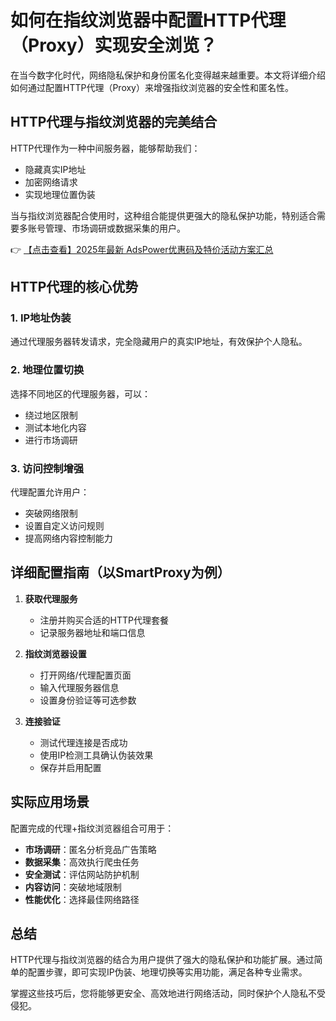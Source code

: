 # 如何在指纹浏览器中配置HTTP代理（Proxy）实现安全浏览？

在当今数字化时代，网络隐私保护和身份匿名化变得越来越重要。本文将详细介绍如何通过配置HTTP代理（Proxy）来增强指纹浏览器的安全性和匿名性。

## HTTP代理与指纹浏览器的完美结合

HTTP代理作为一种中间服务器，能够帮助我们：

- 隐藏真实IP地址
- 加密网络请求
- 实现地理位置伪装

当与指纹浏览器配合使用时，这种组合能提供更强大的隐私保护功能，特别适合需要多账号管理、市场调研或数据采集的用户。

👉 [【点击查看】2025年最新 AdsPower优惠码及特价活动方案汇总](https://bit.ly/adspower_free)

## HTTP代理的核心优势

### 1. IP地址伪装
通过代理服务器转发请求，完全隐藏用户的真实IP地址，有效保护个人隐私。

### 2. 地理位置切换
选择不同地区的代理服务器，可以：
- 绕过地区限制
- 测试本地化内容
- 进行市场调研

### 3. 访问控制增强
代理配置允许用户：
- 突破网络限制
- 设置自定义访问规则
- 提高网络内容控制能力

## 详细配置指南（以SmartProxy为例）

1. **获取代理服务**
   - 注册并购买合适的HTTP代理套餐
   - 记录服务器地址和端口信息

2. **指纹浏览器设置**
   - 打开网络/代理配置页面
   - 输入代理服务器信息
   - 设置身份验证等可选参数

3. **连接验证**
   - 测试代理连接是否成功
   - 使用IP检测工具确认伪装效果
   - 保存并启用配置

## 实际应用场景

配置完成的代理+指纹浏览器组合可用于：

- **市场调研**：匿名分析竞品广告策略
- **数据采集**：高效执行爬虫任务
- **安全测试**：评估网站防护机制
- **内容访问**：突破地域限制
- **性能优化**：选择最佳网络路径

## 总结

HTTP代理与指纹浏览器的结合为用户提供了强大的隐私保护和功能扩展。通过简单的配置步骤，即可实现IP伪装、地理切换等实用功能，满足各种专业需求。

掌握这些技巧后，您将能够更安全、高效地进行网络活动，同时保护个人隐私不受侵犯。
